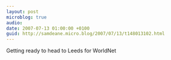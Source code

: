 ```yaml
---
layout: post
microblog: true
audio: 
date: 2007-07-13 01:00:00 +0100
guid: http://samdeane.micro.blog/2007/07/13/t148013102.html
---
```

Getting ready to head to Leeds for WorldNet
